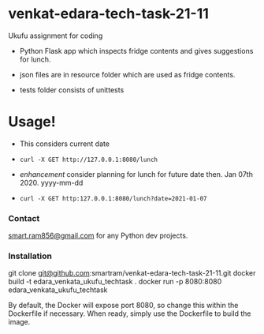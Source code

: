 # venkat-edara-tech-task-21-11
Ukufu assignment for coding

  - Python Flask app which inspects fridge contents and gives suggestions for lunch. 

  - json files are in resource folder which are used as fridge contents.

  - tests folder consists of unittests 

# Usage!
    
  - This considers current date
  -     curl -X GET http://127.0.0.1:8080/lunch
    

  -  *enhancement* 
      consider planning for lunch for future date then. Jan 07th 2020. yyyy-mm-dd
  -     curl -X GET http:127.0.0.1:8080/lunch?date=2021-01-07

### Contact
smart.ram856@gmail.com for any Python dev projects.

### Installation
 git clone git@github.com:smartram/venkat-edara-tech-task-21-11.git
 docker build -t edara_venkata_ukufu_techtask .
 docker run -p 8080:8080 edara_venkata_ukufu_techtask

By default, the Docker will expose port 8080, so change this within the Dockerfile if necessary. When ready, simply use the Dockerfile to build the image.
